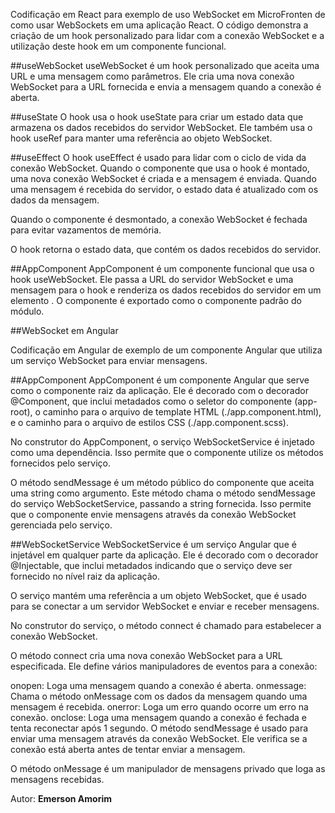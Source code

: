 Codificação em React para exemplo de uso WebSocket em MicroFronten de como usar WebSockets em uma aplicação React. O código demonstra a criação de um hook personalizado para lidar com a conexão WebSocket e a utilização deste hook em um componente funcional.

##useWebSocket
useWebSocket é um hook personalizado que aceita uma URL e uma mensagem como parâmetros. Ele cria uma nova conexão WebSocket para a URL fornecida e envia a mensagem quando a conexão é aberta.

##useState
O hook usa o hook useState para criar um estado data que armazena os dados recebidos do servidor WebSocket. Ele também usa o hook useRef para manter uma referência ao objeto WebSocket.

##useEffect
O hook useEffect é usado para lidar com o ciclo de vida da conexão WebSocket. Quando o componente que usa o hook é montado, uma nova conexão WebSocket é criada e a mensagem é enviada. Quando uma mensagem é recebida do servidor, o estado data é atualizado com os dados da mensagem.

Quando o componente é desmontado, a conexão WebSocket é fechada para evitar vazamentos de memória.

O hook retorna o estado data, que contém os dados recebidos do servidor.

##AppComponent
AppComponent é um componente funcional que usa o hook useWebSocket. Ele passa a URL do servidor WebSocket e uma mensagem para o hook e renderiza os dados recebidos do servidor em um elemento .
O componente é exportado como o componente padrão do módulo.


##WebSocket em Angular

Codificação em Angular de exemplo de um componente Angular que utiliza um serviço WebSocket para enviar mensagens.

##AppComponent
AppComponent é um componente Angular que serve como o componente raiz da aplicação. Ele é decorado com o decorador @Component, que inclui metadados como o seletor do componente (app-root), o caminho para o arquivo de template HTML (./app.component.html), e o caminho para o arquivo de estilos CSS (./app.component.scss).

No construtor do AppComponent, o serviço WebSocketService é injetado como uma dependência. Isso permite que o componente utilize os métodos fornecidos pelo serviço.

O método sendMessage é um método público do componente que aceita uma string como argumento. Este método chama o método sendMessage do serviço WebSocketService, passando a string fornecida. Isso permite que o componente envie mensagens através da conexão WebSocket gerenciada pelo serviço.


##WebSocketService
WebSocketService é um serviço Angular que é injetável em qualquer parte da aplicação. Ele é decorado com o decorador @Injectable, que inclui metadados indicando que o serviço deve ser fornecido no nível raiz da aplicação.

O serviço mantém uma referência a um objeto WebSocket, que é usado para se conectar a um servidor WebSocket e enviar e receber mensagens.

No construtor do serviço, o método connect é chamado para estabelecer a conexão WebSocket.

O método connect cria uma nova conexão WebSocket para a URL especificada. Ele define vários manipuladores de eventos para a conexão:

onopen: Loga uma mensagem quando a conexão é aberta.
onmessage: Chama o método onMessage com os dados da mensagem quando uma mensagem é recebida.
onerror: Loga um erro quando ocorre um erro na conexão.
onclose: Loga uma mensagem quando a conexão é fechada e tenta reconectar após 1 segundo.
O método sendMessage é usado para enviar uma mensagem através da conexão WebSocket. Ele verifica se a conexão está aberta antes de tentar enviar a mensagem.

O método onMessage é um manipulador de mensagens privado que loga as mensagens recebidas.


Autor:
**Emerson Amorim**

